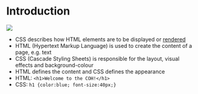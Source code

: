 # Introduction

[![](../.gitbook/assets/html-vs-css.jpeg)](https://steemit.com/dmania/@moeenali/html-vs-css-d-zg1hbmlh-ufjik)

* CSS describes how HTML elements are to be displayed or [rendered](https://dictionary.cambridge.org/dictionary/english/render)
* HTML \(Hypertext Markup Language\) is used to create the content of a page, e.g. text
* CSS \(Cascade Styling Sheets\) is responsible for the layout, visual effects and background-colour
* HTML defines the content and CSS defines the appearance
* HTML: `<h1>Welcome to the COH!</h1>`
* CSS: `h1 {color:blue; font-size:40px;}`

